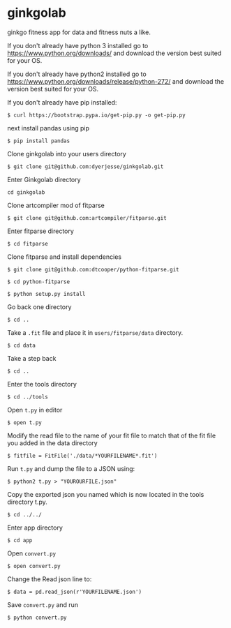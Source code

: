 # ginkgolab
ginkgo fitness app for data and fitness nuts a like.

If you don't already have python 3 installed go to https://www.python.org/downloads/ and download the version best suited for your OS.

If you don't already have python2 installed go to https://www.python.org/downloads/release/python-272/ and download the version best suited for your OS.

If you don't already have pip installed:

`$ curl https://bootstrap.pypa.io/get-pip.py -o get-pip.py`

next install pandas using pip

`$ pip install pandas`

Clone ginkgolab into your users directory

`$ git clone git@github.com:dyerjesse/ginkgolab.git`

Enter Ginkgolab directory

`cd ginkgolab`

Clone artcompiler mod of fitparse

`$ git clone git@github.com:artcompiler/fitparse.git`

Enter fitparse directory

`$ cd fitparse`

Clone fitparse and install dependencies

`$ git clone git@github.com:dtcooper/python-fitparse.git`

`$ cd python-fitparse`

`$ python setup.py install`

Go back one directory

`$ cd ..`

Take a `.fit` file and place it in `users/fitparse/data` directory.
 
`$ cd data`

Take a step back

`$ cd ..`

Enter the tools directory

`$ cd ../tools`

Open `t.py` in editor

`$ open t.py`

Modify the read file to the name of your fit file to match that of the fit file you added in the data directory

`$ fitfile = FitFile('./data/*YOURFILENAME*.fit')`

Run `t.py` and dump the file to a JSON using:

`$ python2 t.py > "YOUROURFILE.json"`

Copy the exported json you named which is now located in the tools directory t.py.

`$ cd ../../`

Enter app directory

`$ cd app`

Open `convert.py`

`$ open convert.py`

Change the Read json line to:

`$ data = pd.read_json(r'YOURFILENAME.json')`

Save `convert.py` and run

`$ python convert.py`
